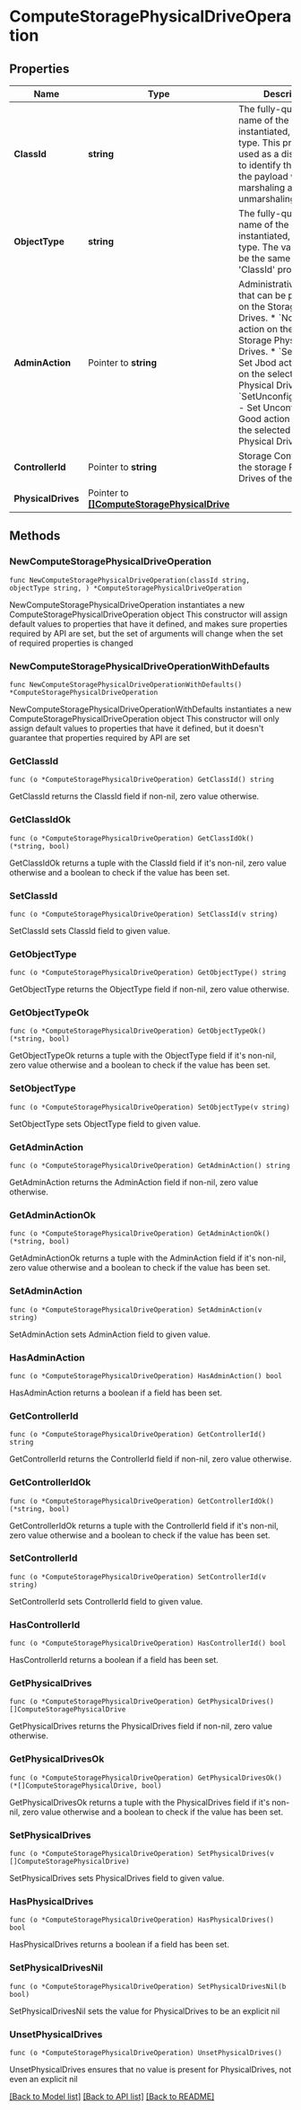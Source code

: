 # ComputeStoragePhysicalDriveOperation

## Properties

Name | Type | Description | Notes
------------ | ------------- | ------------- | -------------
**ClassId** | **string** | The fully-qualified name of the instantiated, concrete type. This property is used as a discriminator to identify the type of the payload when marshaling and unmarshaling data. | [default to "compute.StoragePhysicalDriveOperation"]
**ObjectType** | **string** | The fully-qualified name of the instantiated, concrete type. The value should be the same as the &#39;ClassId&#39; property. | [default to "compute.StoragePhysicalDriveOperation"]
**AdminAction** | Pointer to **string** | Administrative actions that can be performed on the Storage Physical Drives. * &#x60;None&#x60; - No action on the selected Storage Physical Drives. * &#x60;SetJbod&#x60; - Set Jbod action state on the selected Storage Physical Drives. * &#x60;SetUnconfiguredGood&#x60; - Set Unconfigured Good action state on the selected Storage Physical Drives. | [optional] [default to "None"]
**ControllerId** | Pointer to **string** | Storage Controller Id of the storage Physical Drives of the server. | [optional] 
**PhysicalDrives** | Pointer to [**[]ComputeStoragePhysicalDrive**](ComputeStoragePhysicalDrive.md) |  | [optional] 

## Methods

### NewComputeStoragePhysicalDriveOperation

`func NewComputeStoragePhysicalDriveOperation(classId string, objectType string, ) *ComputeStoragePhysicalDriveOperation`

NewComputeStoragePhysicalDriveOperation instantiates a new ComputeStoragePhysicalDriveOperation object
This constructor will assign default values to properties that have it defined,
and makes sure properties required by API are set, but the set of arguments
will change when the set of required properties is changed

### NewComputeStoragePhysicalDriveOperationWithDefaults

`func NewComputeStoragePhysicalDriveOperationWithDefaults() *ComputeStoragePhysicalDriveOperation`

NewComputeStoragePhysicalDriveOperationWithDefaults instantiates a new ComputeStoragePhysicalDriveOperation object
This constructor will only assign default values to properties that have it defined,
but it doesn't guarantee that properties required by API are set

### GetClassId

`func (o *ComputeStoragePhysicalDriveOperation) GetClassId() string`

GetClassId returns the ClassId field if non-nil, zero value otherwise.

### GetClassIdOk

`func (o *ComputeStoragePhysicalDriveOperation) GetClassIdOk() (*string, bool)`

GetClassIdOk returns a tuple with the ClassId field if it's non-nil, zero value otherwise
and a boolean to check if the value has been set.

### SetClassId

`func (o *ComputeStoragePhysicalDriveOperation) SetClassId(v string)`

SetClassId sets ClassId field to given value.


### GetObjectType

`func (o *ComputeStoragePhysicalDriveOperation) GetObjectType() string`

GetObjectType returns the ObjectType field if non-nil, zero value otherwise.

### GetObjectTypeOk

`func (o *ComputeStoragePhysicalDriveOperation) GetObjectTypeOk() (*string, bool)`

GetObjectTypeOk returns a tuple with the ObjectType field if it's non-nil, zero value otherwise
and a boolean to check if the value has been set.

### SetObjectType

`func (o *ComputeStoragePhysicalDriveOperation) SetObjectType(v string)`

SetObjectType sets ObjectType field to given value.


### GetAdminAction

`func (o *ComputeStoragePhysicalDriveOperation) GetAdminAction() string`

GetAdminAction returns the AdminAction field if non-nil, zero value otherwise.

### GetAdminActionOk

`func (o *ComputeStoragePhysicalDriveOperation) GetAdminActionOk() (*string, bool)`

GetAdminActionOk returns a tuple with the AdminAction field if it's non-nil, zero value otherwise
and a boolean to check if the value has been set.

### SetAdminAction

`func (o *ComputeStoragePhysicalDriveOperation) SetAdminAction(v string)`

SetAdminAction sets AdminAction field to given value.

### HasAdminAction

`func (o *ComputeStoragePhysicalDriveOperation) HasAdminAction() bool`

HasAdminAction returns a boolean if a field has been set.

### GetControllerId

`func (o *ComputeStoragePhysicalDriveOperation) GetControllerId() string`

GetControllerId returns the ControllerId field if non-nil, zero value otherwise.

### GetControllerIdOk

`func (o *ComputeStoragePhysicalDriveOperation) GetControllerIdOk() (*string, bool)`

GetControllerIdOk returns a tuple with the ControllerId field if it's non-nil, zero value otherwise
and a boolean to check if the value has been set.

### SetControllerId

`func (o *ComputeStoragePhysicalDriveOperation) SetControllerId(v string)`

SetControllerId sets ControllerId field to given value.

### HasControllerId

`func (o *ComputeStoragePhysicalDriveOperation) HasControllerId() bool`

HasControllerId returns a boolean if a field has been set.

### GetPhysicalDrives

`func (o *ComputeStoragePhysicalDriveOperation) GetPhysicalDrives() []ComputeStoragePhysicalDrive`

GetPhysicalDrives returns the PhysicalDrives field if non-nil, zero value otherwise.

### GetPhysicalDrivesOk

`func (o *ComputeStoragePhysicalDriveOperation) GetPhysicalDrivesOk() (*[]ComputeStoragePhysicalDrive, bool)`

GetPhysicalDrivesOk returns a tuple with the PhysicalDrives field if it's non-nil, zero value otherwise
and a boolean to check if the value has been set.

### SetPhysicalDrives

`func (o *ComputeStoragePhysicalDriveOperation) SetPhysicalDrives(v []ComputeStoragePhysicalDrive)`

SetPhysicalDrives sets PhysicalDrives field to given value.

### HasPhysicalDrives

`func (o *ComputeStoragePhysicalDriveOperation) HasPhysicalDrives() bool`

HasPhysicalDrives returns a boolean if a field has been set.

### SetPhysicalDrivesNil

`func (o *ComputeStoragePhysicalDriveOperation) SetPhysicalDrivesNil(b bool)`

 SetPhysicalDrivesNil sets the value for PhysicalDrives to be an explicit nil

### UnsetPhysicalDrives
`func (o *ComputeStoragePhysicalDriveOperation) UnsetPhysicalDrives()`

UnsetPhysicalDrives ensures that no value is present for PhysicalDrives, not even an explicit nil

[[Back to Model list]](../README.md#documentation-for-models) [[Back to API list]](../README.md#documentation-for-api-endpoints) [[Back to README]](../README.md)


